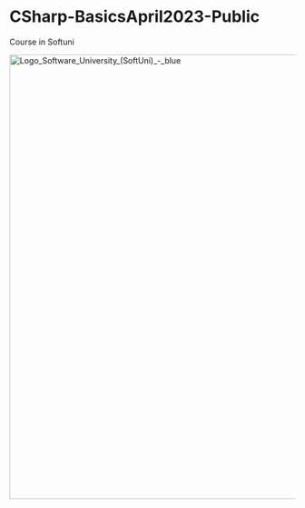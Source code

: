 # CSharp-BasicsApril2023-Public
Course in Softuni

<img width="784" alt="Logo_Software_University_(SoftUni)_-_blue" src="https://github.com/IvanAngelov92/QAFundamentalsandManualTestingOctober2023Public/assets/32968611/165edb29-f066-432b-8fa9-3af5f233368f">
